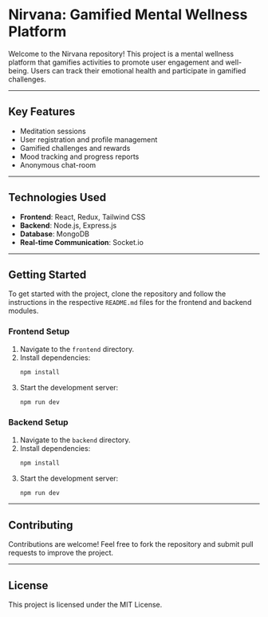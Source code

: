 # Nirvana: Gamified Mental Wellness Platform

Welcome to the Nirvana repository! This project is a mental wellness platform that gamifies activities to promote user engagement and well-being. Users can track their emotional health and participate in gamified challenges.

---

## **Key Features**
- Meditation sessions
- User registration and profile management
- Gamified challenges and rewards
- Mood tracking and progress reports
- Anonymous chat-room

---

## **Technologies Used**
- **Frontend**: React, Redux, Tailwind CSS
- **Backend**: Node.js, Express.js
- **Database**: MongoDB 
- **Real-time Communication**: Socket.io

---

## **Getting Started**

To get started with the project, clone the repository and follow the instructions in the respective `README.md` files for the frontend and backend modules.

### **Frontend Setup**
1. Navigate to the `frontend` directory.
2. Install dependencies:
   ```bash
   npm install
   ```
3. Start the development server:
   ```bash
   npm run dev
   ```

### **Backend Setup**
1. Navigate to the `backend` directory.
2. Install dependencies:
   ```bash
   npm install
   ```
3. Start the development server:
   ```bash
   npm run dev
   ```

---

## **Contributing**

Contributions are welcome! Feel free to fork the repository and submit pull requests to improve the project.

---

## **License**

This project is licensed under the MIT License.
